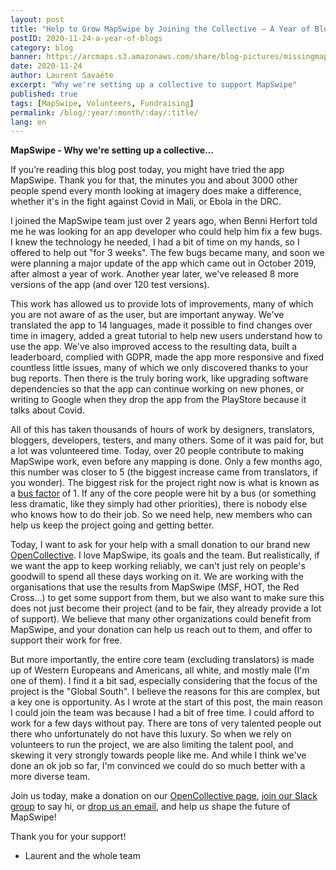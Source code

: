 ```yaml
---
layout: post
title: "Help to Grow MapSwipe by Joining the Collective – A Year of Blogs – Nov 2020"
postID: 2020-11-24-a-year-of-blogs
category: blog
banner: https://arcmaps.s3.amazonaws.com/share/blog-pictures/missingmaps-blog_20201124_photo.png
date: 2020-11-24
author: Laurent Savaëte
excerpt: "Why we're setting up a collective to support MapSwipe"
published: true
tags: [MapSwipe, Volunteers, Fundraising]
permalink: /blog/:year/:month/:day/:title/
lang: en
---
```

**MapSwipe - Why we're setting up a collective...**

If you’re reading this blog post today, you might have tried the app MapSwipe. Thank you for that, the minutes you and about 3000 other people spend every month looking at imagery does make a difference, whether it's in the fight against Covid in Mali, or Ebola in the DRC.

I joined the MapSwipe team just over 2 years ago, when Benni Herfort told me he was looking for an app developer who could help him fix a few bugs. I knew the technology he needed, I had a bit of time on my hands, so I offered to help out "for 3 weeks". The few bugs became many, and soon we were planning a major update of the app which came out in October 2019, after almost a year of work. Another year later, we've released 8 more versions of the app (and over 120 test versions).

This work has allowed us to provide lots of improvements, many of which you are not aware of as the user, but are important anyway. We've translated the app to 14 languages, made it possible to find changes over time in imagery, added a great tutorial to help new users understand how to use the app. We've also improved access to the resulting data, built a leaderboard, complied with GDPR, made the app more responsive and fixed countless little issues, many of which we only discovered thanks to your bug reports. Then there is the truly boring work, like upgrading software dependencies so that the app can continue working on new phones, or writing to Google when they drop the app from the PlayStore because it talks about Covid.

All of this has taken thousands of hours of work by designers, translators, bloggers, developers, testers, and many others. Some of it was paid for, but a lot was volunteered time. Today, over 20 people contribute to making MapSwipe work, even before any mapping is done. Only a few months ago, this number was closer to 5 (the biggest increase came from translators, if you wonder). The biggest risk for the project right now is what is known as a [bus factor](https://en.wikipedia.org/wiki/Bus_factor) of 1. If any of the core people were hit by a bus (or something less dramatic, like they simply had other priorities), there is nobody else who knows how to do their job. So we need help, new members who can help us keep the project going and getting better.

Today, I want to ask for your help with a small donation to our brand new [OpenCollective](https://opencollective.com/mapswipe). I love MapSwipe, its goals and the team. But realistically, if we want the app to keep working reliably, we can't just rely on people's goodwill to spend all these days working on it. We are working with the organisations that use the results from MapSwipe (MSF, HOT, the Red Cross...) to get some support from them, but we also want to make sure this does not just become their project (and to be fair, they already provide a lot of support). We believe that many other organizations could benefit from MapSwipe, and your donation can help us reach out to them, and offer to support their work for free.

But more importantly, the entire core team (excluding translators) is made up of Western Europeans and Americans, all white, and mostly male (I'm one of them). I find it a bit sad, especially considering that the focus of the project is the "Global South". I believe the reasons for this are complex, but a key one is opportunity. As I wrote at the start of this post, the main reason I could join the team was because I had a bit of free time. I could afford to work for a few days without pay. There are tons of very talented people out there who unfortunately do not have this luxury. So when we rely on volunteers to run the project, we are also limiting the talent pool, and skewing it very strongly towards people like me. And while I think we've done an ok job so far, I'm convinced we could do so much better with a more diverse team.

Join us today, make a donation on our [OpenCollective page](https://opencollective.com/mapswipe#section-contribute), [join our Slack group](https://mapswipe.slack.com/join/shared_invite/zt-8plrc8j9-4Y7kvxyOqIB0zbow13t3pw) to say hi, or [drop us an email](mailto:info@mapswipe.org), and help us shape the future of MapSwipe!

Thank you for your support!

- Laurent and the whole team

